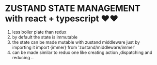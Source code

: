 # ZUSTAND STATE MANAGEMENT with react + typescript ❤❤

1. less boiler plate than redux
2. by default the state is immutable
3. the state can be made mutable with zustand middleware
   just by importing it
   import {immer} from 'zustand/middleware/immer'
4. can be made similar to redux one like creating action ,dispatching and reducing ..
